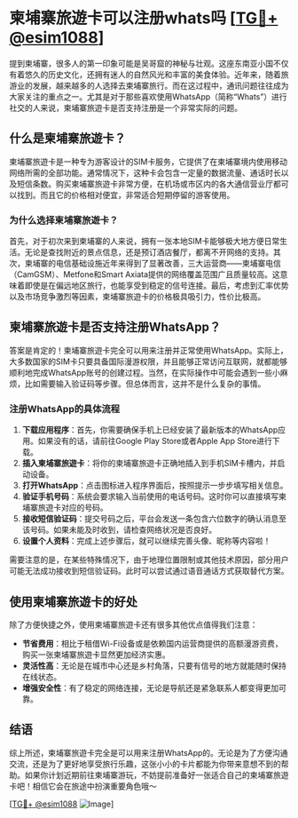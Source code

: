 # 柬埔寨旅遊卡可以注册whats吗 [[TG💪+ @esim1088](https://t.me/s/esim1088)]

提到柬埔寨，很多人的第一印象可能是吴哥窟的神秘与壮观。这座东南亚小国不仅有着悠久的历史文化，还拥有迷人的自然风光和丰富的美食体验。近年来，随着旅游业的发展，越来越多的人选择去柬埔寨旅行。而在这过程中，通讯问题往往成为大家关注的重点之一。尤其是对于那些喜欢使用WhatsApp（简称“Whats”）进行社交的人来说，柬埔寨旅遊卡是否支持注册是一个非常实际的问题。

## 什么是柬埔寨旅遊卡？

柬埔寨旅遊卡是一种专为游客设计的SIM卡服务，它提供了在柬埔寨境内使用移动网络所需的全部功能。通常情况下，这种卡会包含一定量的数据流量、通话时长以及短信条数。购买柬埔寨旅遊卡非常方便，在机场或市区内的各大通信营业厅都可以找到。而且它的价格相对便宜，非常适合短期停留的游客使用。

### 为什么选择柬埔寨旅遊卡？

首先，对于初次来到柬埔寨的人来说，拥有一张本地SIM卡能够极大地方便日常生活。无论是查找附近的景点信息，还是预订酒店餐厅，都离不开网络的支持。其次，柬埔寨的电信基础设施近年来得到了显著改善，三大运营商——柬埔寨电信（CamGSM）、Metfone和Smart Axiata提供的网络覆盖范围广且质量较高。这意味着即使是在偏远地区旅行，也能享受到稳定的信号连接。最后，考虑到汇率优势以及市场竞争激烈等因素，柬埔寨旅遊卡的价格极具吸引力，性价比极高。

## 柬埔寨旅遊卡是否支持注册WhatsApp？

答案是肯定的！柬埔寨旅遊卡完全可以用来注册并正常使用WhatsApp。实际上，大多数国家的SIM卡只要具备国际漫游权限，并且能够正常访问互联网，就都能够顺利地完成WhatsApp账号的创建过程。当然，在实际操作中可能会遇到一些小麻烦，比如需要输入验证码等步骤。但总体而言，这并不是什么复杂的事情。

### 注册WhatsApp的具体流程

1. **下载应用程序**：首先，你需要确保手机上已经安装了最新版本的WhatsApp应用。如果没有的话，请前往Google Play Store或者Apple App Store进行下载。
2. **插入柬埔寨旅遊卡**：将你的柬埔寨旅遊卡正确地插入到手机SIM卡槽内，并启动设备。
3. **打开WhatsApp**：点击图标进入程序界面后，按照提示一步步填写相关信息。
4. **验证手机号码**：系统会要求输入当前使用的电话号码。这时你可以直接填写柬埔寨旅遊卡对应的号码。
5. **接收短信验证码**：提交号码之后，平台会发送一条包含六位数字的确认消息至该号码。如果未能及时收到，请检查网络状况是否良好。
6. **设置个人资料**：完成上述步骤后，就可以继续完善头像、昵称等内容啦！

需要注意的是，在某些特殊情况下，由于地理位置限制或其他技术原因，部分用户可能无法成功接收到短信验证码。此时可以尝试通过语音通话方式获取替代方案。

## 使用柬埔寨旅遊卡的好处

除了方便快捷之外，使用柬埔寨旅遊卡还有很多其他优点值得我们注意：

- **节省费用**：相比于租借Wi-Fi设备或是依赖国内运营商提供的高额漫游资费，购买一张柬埔寨旅遊卡显然更加经济实惠。
- **灵活性高**：无论是在城市中心还是乡村角落，只要有信号的地方就能随时保持在线状态。
- **增强安全性**：有了稳定的网络连接，无论是导航还是紧急联系人都变得更加可靠。

## 结语

综上所述，柬埔寨旅遊卡完全是可以用来注册WhatsApp的。无论是为了方便沟通交流，还是为了更好地享受旅行乐趣，这张小小的卡片都能为你带来意想不到的帮助。如果你计划近期前往柬埔寨游玩，不妨提前准备好一张适合自己的柬埔寨旅遊卡吧！相信它会在旅途中扮演重要角色哦～ 

[[TG💪+ @esim1088](https://t.me/s/esim1088) ![Image](https://i.postimg.cc/4NQfJmqS/Snipaste-2025-05-13-00-14-12.png)]